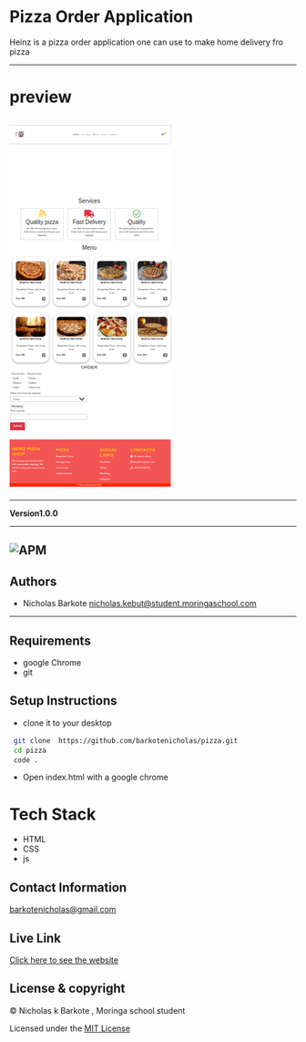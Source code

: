 # Pizza Order Application
Heinz is a pizza order application one can use to make home delivery fro pizza

---
# preview

![alt text](./images/heinz.png)
---

---
**Version1.0.0**

---
![APM](https://img.shields.io/apm/l/vim-mode)
---
## Authors
- Nicholas Barkote <nicholas.kebut@student.moringaschool.com>
---

## Requirements
- google Chrome
- git

## Setup Instructions

* clone it to your desktop 
```bash
 git clone  https://github.com/barkotenicholas/pizza.git
 cd pizza
 code .
  ```
* Open index.html with a google chrome
 
# Tech Stack

- HTML
- CSS
- js
  

## Contact Information

<a href="mailto:barkotenicholas@gmail.com">barkotenicholas@gmail.com</a>

 ## Live Link


[Click here to see the website](https://barkotenicholas.github.io/pizza/)


## License & copyright

© Nicholas k Barkote , Moringa school student

Licensed under the [MIT License](LICENSE)